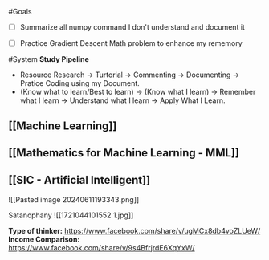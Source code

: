  
#Goals
- [ ] Summarize all numpy command I don't understand and document it
- [ ] Practice Gradient Descent Math problem to enhance my rememory



#System
**Study Pipeline**
+ Resource Research -> Turtorial -> Commenting -> Documenting -> Pratice Coding using my Document.  
+ (Know what to learn/Best to learn) -> (Know what I learn) -> Remember what I learn -> Understand what I learn -> Apply What I Learn.  

## [[Machine Learning]]

## [[Mathematics for Machine Learning - MML]]

## [[SIC - Artificial Intelligent]]


![[Pasted image 20240611193343.png]]

Satanophany
![[1721044101552 1.jpg]]

**Type of thinker:** https://www.facebook.com/share/v/ugMCx8db4voZLUeW/
**Income Comparison:** https://www.facebook.com/share/v/9s4BfrjrdE6XqYxW/


